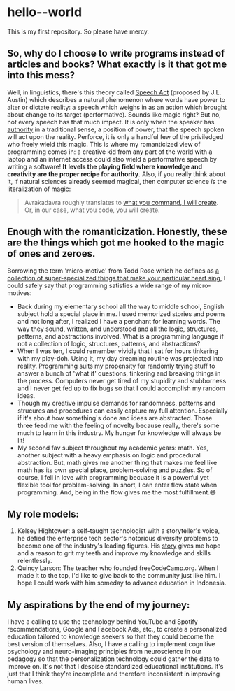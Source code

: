 # hello--world
This is my first repository. So please have mercy.
## So, why do I choose to write programs instead of articles and books? What exactly is it that got me into this mess?
Well, in linguistics, there's this theory called [Speech Act](https://plato.stanford.edu/entries/speech-acts/#Int) (proposed by J.L. Austin) which describes a natural phenomenon where words have power to alter or dictate reality: a speech which weighs in as an action which brought about change to its target (performative). Sounds like magic right? But no, not every speech has that much impact. It is only when the speaker has [authority](https://plato.stanford.edu/entries/speech-acts/#SayMakItSo) in a traditional sense, a position of power, that the speech spoken will act upon the reality. Perforce, it is only a handful few of the priviledged who freely wield this magic. This is where my romanticized view of programming comes in: a creative kid from any part of the world with a laptop and an internet access could also wield a performative speech by writing a software! **It levels the playing field where knowledge and creativity are the proper recipe for authority**. Also, if you really think about it, if natural sciences already seemed magical, then computer science *is* the literalization of magic: 
> Avrakadavra roughly translates to [what you command, I will create](http://www.todayifoundout.com/index.php/2013/11/origin-word-abracadabra/#:~:text=The%20phrase%20%E2%80%9Cavra%20kadavra%E2%80%9D%20does,command%2C%20I%20will%20create%E2%80%9D.). Or, in our case, what you code, you will create.
## Enough with the romanticization. Honestly, these are the things which got me hooked to the magic of ones and zeroes.
Borrowing the term 'micro-motive' from Todd Rose which he defines as [a collection of super-specialized things that make your particular heart sing](https://www.inc.com/julian-hayes-ii/looking-to-discover-your-passion-try-this-simple-unconventional-approach.html), I could safely say that programming satisfies a wide range of my micro-motives:
- Back during my elementary school all the way to middle school, English subject hold a special place in me. I used memorized stories and poems and not long after, I realized I have a penchant for learning words. The way they sound, written, and understood and all the logic, structures, patterns, and abstractions involved. What is a programming language if not a collection of logic, structures, patterns, and abstractions?
- When I was ten, I could remember vividly that I sat for hours tinkering with my play-doh. Using it, my day dreaming routine was projected into reality. Programming suits my propensity for randomly trying stuff to answer a bunch of 'what if' questions, tinkering and breaking things in the process. Computers never get tired of my stupidity and stubborness and I never get fed up to fix bugs so that I could accomplish my random ideas.
- Though my creative impulse demands for randomness, patterns and strucures and procedures can easily capture my full attention. Especially if it's about how something's done and ideas are abstracted. Those three feed me with the feeling of novelty because really, there's some much to learn in this industry. My hunger for knowledge will always be lit!
- My second fav subject throughout my academic years: math. Yes, another subject with a heavy emphasis on logic and procedural abstraction. But, math gives me another thing that makes me feel like math has its own special place, problem-solving and puzzles. So of course, I fell in love with programming becuase it is a powerful yet flexible tool for problem-solving. 
In short, I can enter flow state when programming. And, being in the flow gives me the most fulfillment.:smile:
## My role models:
1. Kelsey Hightower: a self-taught technologist with a storyteller's voice, he defied the enterprise tech sector's notorious diversity problems to become one of the industry's leading figures. His [story](https://www.protocol.com/enterprise/kelsey-hightower-google-cloud) gives me hope and a reason to grit my teeth and improve my knowledge and skills relentlessly.
2. Quincy Larson: The teacher who founded freeCodeCamp.org. When I made it to the top, I'd like to give back to the community just like him. I hope I could work with him someday to advance education in Indonesia.
## My aspirations by the end of my journey:
I have a calling to use the technology behind YouTube and Spotify recommendations, Google and Facebook Ads, etc., to create a personalized education tailored to knowledge seekers so that they could become the best version of themselves. Also, I have a calling to implement cognitive psychology and neuro-imaging principles from neuroscience in our pedagogy so that the personalization technology could gather the data to improve on.
It's not that I despise standardized educational institutions. It's just that I think they're incomplete and therefore inconsistent in improving human lives.
